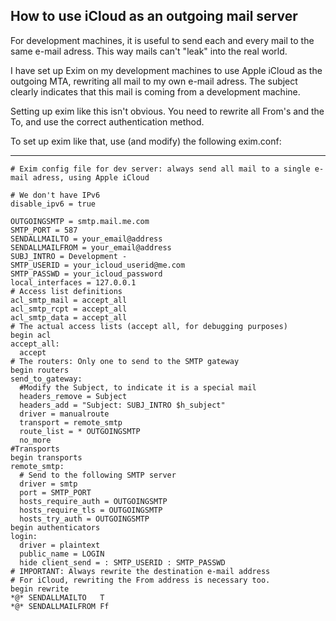 ## How to use iCloud as an outgoing mail server

For development machines, it is useful to send each and every mail to the same e-mail adress. This way mails can't "leak" into the real world.

I have set up Exim on my development machines to use Apple iCloud as the outgoing MTA, rewriting all mail to my own e-mail adress. The subject clearly indicates that this mail is coming from a development machine.

Setting up exim like this isn't obvious. You need to rewrite all From's and the To, and use the correct authentication method.

To set up exim like that, use (and modify) the following exim.conf:

---

    # Exim config file for dev server: always send all mail to a single e-mail adress, using Apple iCloud

    # We don't have IPv6
    disable_ipv6 = true

    OUTGOINGSMTP = smtp.mail.me.com
    SMTP_PORT = 587
    SENDALLMAILTO = your_email@address
    SENDALLMAILFROM = your_email@address
    SUBJ_INTRO = Development -
    SMTP_USERID = your_icloud_userid@me.com
    SMTP_PASSWD = your_icloud_password
    local_interfaces = 127.0.0.1
    # Access list definitions
    acl_smtp_mail = accept_all
    acl_smtp_rcpt = accept_all
    acl_smtp_data = accept_all
    # The actual access lists (accept all, for debugging purposes)
    begin acl
    accept_all:
      accept
    # The routers: Only one to send to the SMTP gateway
    begin routers
    send_to_gateway:
      #Modify the Subject, to indicate it is a special mail
      headers_remove = Subject
      headers_add = "Subject: SUBJ_INTRO $h_subject"
      driver = manualroute
      transport = remote_smtp
      route_list = * OUTGOINGSMTP
      no_more
    #Transports
    begin transports
    remote_smtp:
      # Send to the following SMTP server
      driver = smtp
      port = SMTP_PORT
      hosts_require_auth = OUTGOINGSMTP
      hosts_require_tls = OUTGOINGSMTP
      hosts_try_auth = OUTGOINGSMTP
    begin authenticators
    login:
      driver = plaintext
      public_name = LOGIN
      hide client_send = : SMTP_USERID : SMTP_PASSWD
    # IMPORTANT: Always rewrite the destination e-mail address
    # For iCloud, rewriting the From address is necessary too.
    begin rewrite
    *@* SENDALLMAILTO   T
    *@* SENDALLMAILFROM Ff